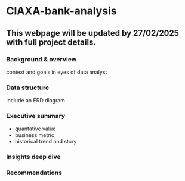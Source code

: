 # CIAXA-bank-analysis

## This webpage will be updated by 27/02/2025 with full project details.

### Background & overview
context and goals in eyes of data analyst

### Data structure
include an ERD diagram

### Executive summary
- quantative value
- business metric
- historical trend and story

### Insights deep dive

### Recommendations

